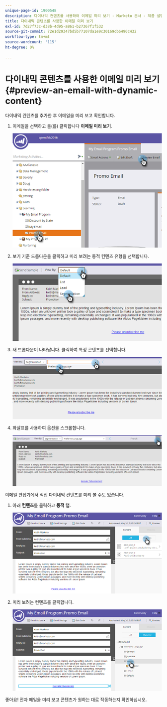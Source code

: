 ```yaml
---
unique-page-id: 1900548
description: 다이내믹 컨텐츠를 사용하여 이메일 미리 보기 - Marketo 문서 - 제품 설명서
title: 다이내믹 콘텐츠를 사용한 이메일 미리 보기
exl-id: 7d27f73c-d38b-4d95-a861-b27367f1f532
source-git-commit: 72e1d29347bd5b77107da1e9c30169cb6490c432
workflow-type: tm+mt
source-wordcount: '115'
ht-degree: 0%

---
```


# 다이내믹 콘텐츠를 사용한 이메일 미리 보기 {#preview-an-email-with-dynamic-content}

다이내믹 컨텐츠를 추가한 후 이메일을 미리 보고 확인합니다.

1. 이메일을 선택하고 을(를) 클릭합니다 **이메일 미리 보기**.

   ![](assets/one-3.png)

1. 보기 기준 드롭다운을 클릭하고 미리 보려는 동적 컨텐츠 유형을 선택합니다.

   ![](assets/two-3.png)

1. 새 드롭다운이 나타납니다. 클릭하여 특정 콘텐츠를 선택합니다.

   ![](assets/three-2.png)

1. 화살표를 사용하여 옵션을 스크롤합니다.

   ![](assets/four-1.png)

이메일 편집기에서 직접 다이내믹 컨텐츠를 미리 볼 수도 있습니다.

1. 아래 **컨텐츠**&#x200B;를 클릭하고 **동적** 탭.

   ![](assets/five-1.png)

1. 미리 보려는 컨텐츠를 클릭합니다.

   ![](assets/six.png)

좋아요! 전자 메일을 미리 보고 콘텐츠가 원하는 대로 작동하는지 확인하십시오.
